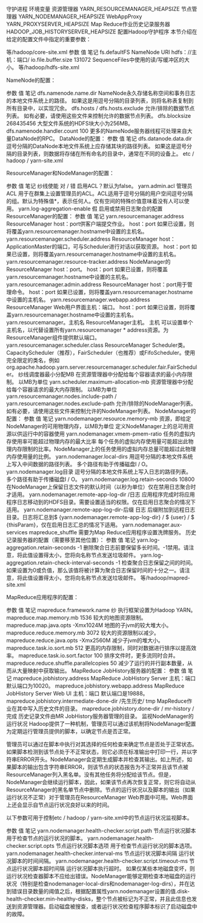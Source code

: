 
守护进程	环境变量
资源管理器	YARN_RESOURCEMANAGER_HEAPSIZE
节点管理器	YARN_NODEMANAGER_HEAPSIZE
WebAppProxy	YARN_PROXYSERVER_HEAPSIZE
Map Reduce作业历史记录服务器	HADOOP_JOB_HISTORYSERVER_HEAPSIZE
配置Hadoop守护程序
本节介绍在给定的配置文件中指定的重要参数：

等/hadoop/core-site.xml
参数	值	笔记
fs.defaultFS	NameNode URI	hdfs：//主机：端口/
io.file.buffer.size	131072	SequenceFiles中使用的读/写缓冲区的大小。
等/hadoop/hdfs-site.xml

NameNode的配置：

参数	值	笔记
dfs.namenode.name.dir	NameNode永久存储名称空间和事务日志的本地文件系统上的路径。	如果这是用逗号分隔的目录列表，则将名称表复制到所有目录中，以实现冗余。
dfs.hosts / dfs.hosts.exclude	允许/排除的数据节点列表。	如有必要，请使用这些文件来控制允许的数据节点列表。
dfs.blocksize	268435456	大型文件系统的HDFS块大小为256MB。
dfs.namenode.handler.count	100	更多的NameNode服务器线程可处理来自大量DataNode的RPC。
DataNode的配置：
参数	值	笔记
dfs.datanode.data.dir	逗号分隔的DataNode本地文件系统上应存储其块的路径列表。	如果这是逗号分隔的目录列表，则数据将存储在所有命名的目录中，通常在不同的设备上。
etc / hadoop / yarn-site.xml

ResourceManager和NodeManager的配置：

参数	值	笔记
纱线使能	对 / 错	启用ACL？默认为false。
yarn.admin.acl	管理员ACL	用于在群集上设置管理员的ACL。ACL适用于逗号分隔的用户空间逗号分隔的组。默认为特殊值*，表示任何人。仅有空间的特殊价值意味着没有人可以使用。
yarn.log-aggregation-enable	假	启用或禁用日志聚合的配置
ResourceManager的配置：
参数	值	笔记
yarn.resourcemanager.address	ResourceManager host：port供客户端提交作业。	host：port  如果已设置，则将覆盖yarn.resourcemanager.hostname中设置的主机名。
yarn.resourcemanager.scheduler.address	ResourceManager host：ApplicationMaster的端口，可与Scheduler进行对话以获取资源。	host：port  如果已设置，则将覆盖yarn.resourcemanager.hostname中设置的主机名。
yarn.resourcemanager.resource-tracker.address	NodeManager的ResourceManager host：port。	host：port  如果已设置，则将覆盖yarn.resourcemanager.hostname中设置的主机名。
yarn.resourcemanager.admin.address	ResourceManager host：port用于管理命令。	host：port  如果已设置，则将覆盖yarn.resourcemanager.hostname中设置的主机名。
yarn.resourcemanager.webapp.address	ResourceManager Web用户界面主机：端口。	host：port  如果已设置，则将覆盖yarn.resourcemanager.hostname中设置的主机名。
yarn.resourcemanager。主机名	ResourceManager主机。	主机  可以设置单个主机名，以代替设置所有yarn.resourcemanager * address资源。为ResourceManager组件提供默认端口。
yarn.resourcemanager.scheduler.class	ResourceManager Scheduler类。	CapacityScheduler（推荐），FairScheduler（也推荐）或FifoScheduler。使用完全限定的类名，例如org.apache.hadoop.yarn.server.resourcemanager.scheduler.fair.FairScheduler。
纱线调度器最小分配MB	在资源管理器中分配给每个容器请求的最小内存限制。	以MB为单位
yarn.scheduler.maximum-allocation-mb	资源管理器中分配给每个容器请求的最大内存限制。	以MB为单位
yarn.resourcemanager.nodes.include-path / yarn.resourcemanager.nodes.exclude-path	允许/排除的NodeManager列表。	如有必要，请使用这些文件来控制允许的NodeManager列表。
NodeManager的配置：
参数	值	笔记
yarn.nodemanager.resource.memory-mb	资源，即给定NodeManager的可用物理内存，以MB为单位	定义NodeManager上的总可用资源以供运行中的容器使用
yarn.nodemanager.vmem-pmem-ratio	任务的虚拟内存使用率可能超过物理内存的最大比率	每个任务的虚拟内存使用量可能超出此物理内存限制的比率。NodeManager上的任务使用的虚拟内存总量可能超过此物理内存使用量的比例。
yarn.nodemanager.local-dirs	用逗号分隔的本地文件系统上写入中间数据的路径列表。	多个路径有助于传播磁盘I / O。
yarn.nodemanager.log目录	逗号分隔的本地文件系统上写入日志的路径列表。	多个路径有助于传播磁盘I / O。
yarn.nodemanager.log.retain-seconds	10800	在NodeManager上保留日志文件的默认时间（以秒为单位）仅在禁用日志聚合时才适用。
yarn.nodemanager.remote-app-log-dir	/日志	应用程序完成时将应用程序日志移动到的HDFS目录。需要设置适当的权限。仅在启用日志聚合的情况下适用。
yarn.nodemanager.remote-app-log-dir-后缀	日志	后缀附加到远程日志目录。日志将汇总到$ {yarn.nodemanager.remote-app-log-dir} / $ {user} / $ {thisParam}，仅在启用日志汇总的情况下适用。
yarn.nodemanager.aux-services	mapreduce_shuffle	需要为Map Reduce应用程序设置洗牌服务。
历史记录服务器的配置（需要移至其他位置）：
参数	值	笔记
yarn.log-aggregation.retain-seconds	-1	删除聚合日志前要保留多长时间。-1禁用。请注意，将此值设置得太小，您将向名称节点发送垃圾邮件。
yarn.log-aggregation.retain-check-interval-seconds	-1	检查聚合日志保留之间的时间。如果设置为0或负值，那么该值将被计算为聚合日志保留时间的十分之一。请注意，将此值设置得太小，您将向名称节点发送垃圾邮件。
等/hadoop/mapred-site.xml

MapReduce应用程序的配置：

参数	值	笔记
mapreduce.framework.name	纱	执行框架设置为Hadoop YARN。
mapreduce.map.memory.mb	1536	较大的地图资源限制。
mapreduce.map.java.opts	-Xmx1024M	地图的子jvm的较大堆大小。
mapreduce.reduce.memory.mb	3072	较大的资源限制以减少。
mapreduce.reduce.java.opts	-Xmx2560M	减少子jvm的堆大小。
mapreduce.task.io.sort.mb	512	更高的内存限制，同时对数据进行排序以提高效率。
mapreduce.task.io.sort.factor	100	排序文件时，更多流同时合并。
mapreduce.reduce.shuffle.parallelcopies	50	减少了运行的并行副本数量，从而从大量映射中获取输出。
MapReduce JobHistory服务器的配置：
参数	值	笔记
mapreduce.jobhistory.address	MapReduce JobHistory Server 主机：端口	默认端口为10020。
mapreduce.jobhistory.webapp.address	MapReduce JobHistory Server Web UI 主机：端口	默认端口是19888。
mapreduce.jobhistory.intermediate-done-dir	/先生历史/ tmp	MapReduce作业在其中写入历史文件的目录。
mapreduce.jobhistory.done-dir	/ mr-history /完成	历史记录文件由MR JobHistory服务器管理的目录。
监视NodeManager的运行状况
Hadoop提供了一种机制，管理员可以通过该机制将NodeManager配置为定期运行管理员提供的脚本，以确定节点是否正常。

管理员可以通过在脚本中执行对其选择的任何检查来确定节点是否处于正常状态。如果脚本检测到该节点处于不正常状态，则它必须在标准输出中打印一行，并以字符串ERROR开头。NodeManager会定期生成脚本并检查其输出。如上所述，如果脚本的输出包含字符串ERROR，则该节点的状态报告为不正常并且该节点被ResourceManager列入黑名单。没有其他任务将分配给该节点。但是，NodeManager会继续运行脚本，因此，如果该节点再次恢复正常，则它将自动从ResourceManager的黑名单节点中删除。节点的运行状况以及脚本的输出（如果运行状况不正常）对于管理员在ResourceManager Web界面中可用。Web界面上还会显示自节点运行状况良好以来的时间。

以下参数可用于控制etc / hadoop / yarn-site.xml中的节点运行状况监视脚本。

参数	值	笔记
yarn.nodemanager.health-checker.script.path	节点运行状况脚本	用于检查节点的运行状况的脚本。
yarn.nodemanager.health-checker.script.opts	节点运行状况脚本选项	用于检查节点运行状况的脚本选项。
yarn.nodemanager.health-checker.interval-ms	节点运行状况脚本间隔	运行状况脚本的时间间隔。
yarn.nodemanager.health-checker.script.timeout-ms	节点运行状况脚本超时间隔	运行状况脚本执行超时。
如果仅某些本地磁盘变坏，则运行状况检查器脚本不应给出错误。NodeManager能够定期检查本地磁盘的运行状况（特别是检查nodemanager-local-dirs和nodemanager-log-dirs），并在达到错误目录数量的阈值之后，根据配置属性yarn.nodemanager设置的值.disk-health-checker.min-healthy-disks，整个节点被标记为不正常，并且此信息也发送到资源管理器。启动磁盘被搜查，或者运行状况检查程序脚本标识了启动磁盘中的故障。